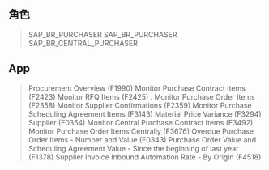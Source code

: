 ## 角色
> SAP_BR_PURCHASER
> SAP_BR_PURCHASER
> SAP_BR_CENTRAL_PURCHASER
## App
> Procurement Overview (F1990)
> Monitor Purchase Contract Items (F2423)
> Monitor RFQ Items (F2425) .
> Monitor Purchase Order Items (F2358)
> Monitor Supplier Confirmations (F2359)
> Monitor Purchase Scheduling Agreement Items (F3143)
> Material Price Variance (F3294)
> Supplier (F0354)
> Monitor Central Purchase Contract Items (F3492)
> Monitor Purchase Order Items Centrally (F3676)
> Overdue Purchase Order Items - Number and Value (F0343)
> Purchase Order Value and Scheduling Agreement Value - Since the beginning of last year (F1378)
> Supplier Invoice Inbound Automation Rate - By Origin (F4518)